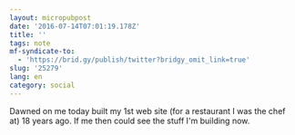 ```yaml
---
layout: micropubpost
date: '2016-07-14T07:01:19.178Z'
title: ''
tags: note
mf-syndicate-to:
  - 'https://brid.gy/publish/twitter?bridgy_omit_link=true'
slug: '25279'
lang: en
category: social
---
```

Dawned on me today built my 1st web site (for a restaurant I was the chef at) 18 years ago. If me then could see the stuff I&#39;m building now.
